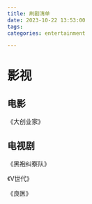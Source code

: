 ```yaml
---
title: 刷剧清单
date: 2023-10-22 13:53:00
tags: 
categories: entertainment

---
```


# 影视

## 电影

《大创业家》

## 电视剧

《黑袍纠察队》

《V世代》

《良医》

